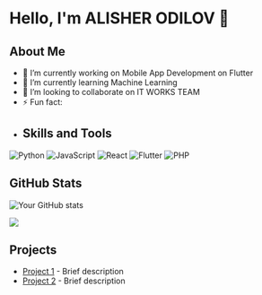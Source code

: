 # Hello, I'm ALISHER ODILOV 👋
## About Me
- 🔭 I’m currently working on Mobile App Development on Flutter
- 🌱 I’m currently learning Machine Learning
- 👯 I’m looking to collaborate on IT WORKS TEAM
- ⚡ Fun fact:
- ## Skills and Tools
![Python](https://img.shields.io/badge/-Python-3776AB?style=flat&logo=python&logoColor=white)
![JavaScript](https://img.shields.io/badge/-JavaScript-F7DF1E?style=flat&logo=javascript&logoColor=black)
![React](https://img.shields.io/badge/-React-61DAFB?style=flat&logo=react&logoColor=black)
![Flutter](https://img.shields.io/badge/-Flutter-61DAFB?style=flat&logo=flutter&logoColor=blue)
![PHP](https://img.shields.io/badge/-php-61DAFB?style=flat&logo=php&logoColor=purple)

## GitHub Stats
![Your GitHub stats](https://github-readme-stats.vercel.app/api?username=alisherodilov2&show_icons=true&theme=radical)

![](https://github-profile-trophy.vercel.app/?username=alisherodilov2&column=7&rank=SSS,SS,S,AAA,AA,A,B,C)

## Projects
- [Project 1](https://github.com/alisherodilov2/ExpressApi) - Brief description
- [Project 2](https://github.com/alisherdilov2/pharm) - Brief description


